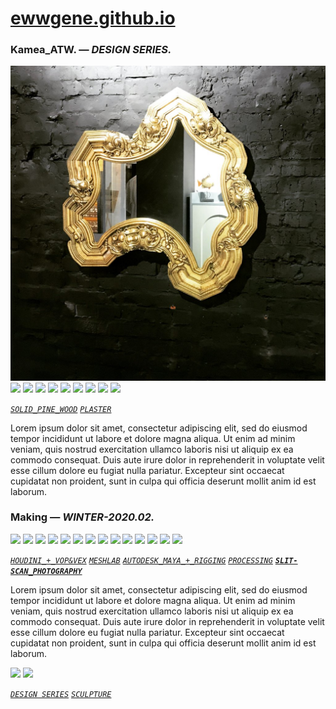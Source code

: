 
# [ewwgene.github.io](https://ewwgene.github.io/)
### Kamea_ATW. — _DESIGN SERIES._
[![Kamea_ATW](/100.jpg)](https://ewwgene.github.io/Kamea_ATW/Carousel)<a id="107" href="https://ewwgene.github.io/Kamea_ATW/Carousel/#107"><img src="https://ewwgene.github.io/Kamea_ATW/107.jpg" height="66"></a> <a id="109" href="https://ewwgene.github.io/Kamea_ATW/Carousel/#109"><img src="https://ewwgene.github.io/Kamea_ATW/109.jpg" height="66"></a> <a id="111" href="https://ewwgene.github.io/Kamea_ATW/Carousel/#111"><img src="https://ewwgene.github.io/Kamea_ATW/111.jpg" height="66"></a> <a id="113" href="https://ewwgene.github.io/Kamea_ATW/Carousel/#113"><img src="https://ewwgene.github.io/Kamea_ATW/113.jpg" height="66"></a> <a id="115" href="https://ewwgene.github.io/Kamea_ATW/Carousel/#115"><img src="https://ewwgene.github.io/Kamea_ATW/115.jpg" height="66"></a> <a id="116" href="https://ewwgene.github.io/Kamea_ATW/Carousel/#116"><img src="https://ewwgene.github.io/Kamea_ATW/116.jpg" height="66"></a> <a id="117" href="https://ewwgene.github.io/Kamea_ATW/Carousel/#117"><img src="https://ewwgene.github.io/Kamea_ATW/117.jpg" height="66"></a> <a id="118" href="https://ewwgene.github.io/Kamea_ATW/Carousel/#118"><img src="https://ewwgene.github.io/Kamea_ATW/118.jpg" height="66"></a> <a id="119" href="https://ewwgene.github.io/Kamea_ATW/Carousel/#119"><img src="https://ewwgene.github.io/Kamea_ATW/119.jpg" height="66"></a> <a id="text">&#160;</a>

[_`SOLID_PINE_WOOD`_](https://ewwgene.github.io) [_`PLASTER`_](https://ewwgene.github.io) 

Lorem ipsum dolor sit amet, consectetur adipiscing elit, sed do eiusmod tempor incididunt ut labore et dolore magna aliqua. Ut enim ad minim veniam, quis nostrud exercitation ullamco laboris nisi ut aliquip ex ea commodo consequat. Duis aute irure dolor in reprehenderit in voluptate velit esse cillum dolore eu fugiat nulla pariatur. Excepteur sint occaecat cupidatat non proident, sunt in culpa qui officia deserunt mollit anim id est laborum.

### Making — _WINTER-2020.02._
<a id="201m" href="https://ewwgene.github.io/Kamea_ATW/Carousel/#201m"><img src="https://ewwgene.github.io/Kamea_ATW/Making/201.jpg" height="66"></a> <a id="202m" href="https://ewwgene.github.io/Kamea_ATW/Carousel/#202m"><img src="https://ewwgene.github.io/Kamea_ATW/Making/202.jpg" height="66"></a> <a id="203m" href="https://ewwgene.github.io/Kamea_ATW/Carousel/#203m"><img src="https://ewwgene.github.io/Kamea_ATW/Making/203.jpg" height="66"></a> <a id="205m" href="https://ewwgene.github.io/Kamea_ATW/Carousel/#205m"><img src="https://ewwgene.github.io/Kamea_ATW/Making/205.jpg" height="66"></a> <a id="303m" href="https://ewwgene.github.io/Kamea_ATW/Carousel/#303m"><img src="https://ewwgene.github.io/Kamea_ATW/Making/303.jpg" height="66"></a> <a id="305m" href="https://ewwgene.github.io/Kamea_ATW/Carousel/#305m"><img src="https://ewwgene.github.io/Kamea_ATW/Making/305.jpg" height="66"></a> <a id="307m" href="https://ewwgene.github.io/Kamea_ATW/Carousel/#307m"><img src="https://ewwgene.github.io/Kamea_ATW/Making/307.jpg" height="66"></a> <a id="309m" href="https://ewwgene.github.io/Kamea_ATW/Carousel/#309m"><img src="https://ewwgene.github.io/Kamea_ATW/Making/309.jpg" height="66"></a> <a id="401m" href="https://ewwgene.github.io/Kamea_ATW/Carousel/#401m"><img src="https://ewwgene.github.io/Kamea_ATW/Making/401.jpg" height="66"></a> <a id="403m" href="https://ewwgene.github.io/Kamea_ATW/Carousel/#403m"><img src="https://ewwgene.github.io/Kamea_ATW/Making/403.jpg" height="66"></a> <a id="503m" href="https://ewwgene.github.io/Kamea_ATW/Carousel/#503m"><img src="https://ewwgene.github.io/Kamea_ATW/Making/503.jpg" height="66"></a> <a id="505m" href="https://ewwgene.github.io/Kamea_ATW/Carousel/#505m"><img src="https://ewwgene.github.io/Kamea_ATW/Making/505.jpg" height="66"></a> <a id="507m" href="https://ewwgene.github.io/Kamea_ATW/Carousel/#507m"><img src="https://ewwgene.github.io/Kamea_ATW/Making/507.jpg" height="66"></a> <a id="509m" href="https://ewwgene.github.io/Kamea_ATW/Carousel/#509m"><img src="https://ewwgene.github.io/Kamea_ATW/Making/509.jpg" height="66"></a>  

[_`HOUDINI_+_VOP&VEX`_](https://ewwgene.github.io) [_`MESHLAB`_](https://ewwgene.github.io) [_`AUTODESK_MAYA_+_RIGGING`_](https://ewwgene.github.io) [_`PROCESSING`_](https://ewwgene.github.io)  [_**`SLIT-SCAN_PHOTOGRAPHY`**_](https://ewwgene.github.io) 

Lorem ipsum dolor sit amet, consectetur adipiscing elit, sed do eiusmod tempor incididunt ut labore et dolore magna aliqua. Ut enim ad minim veniam, quis nostrud exercitation ullamco laboris nisi ut aliquip ex ea commodo consequat. Duis aute irure dolor in reprehenderit in voluptate velit esse cillum dolore eu fugiat nulla pariatur. Excepteur sint occaecat cupidatat non proident, sunt in culpa qui officia deserunt mollit anim id est laborum.

<a id="311" href="https://ewwgene.github.io/Kamea_ATW/Carousel/#311"><img src="https://ewwgene.github.io/Kamea_ATW/311.jpg" height="66"></a> <a id="313" href="https://ewwgene.github.io/Kamea_ATW/Carousel/#313"><img src="https://ewwgene.github.io/Kamea_ATW/313.jpg" height="66"></a> 

[_`DESIGN SERIES`_](https://ewwgene.github.io) [_`SCULPTURE`_](https://ewwgene.github.io) 
